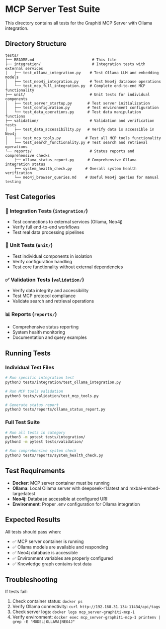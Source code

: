 # MCP Server Test Suite

This directory contains all tests for the Graphiti MCP Server with Ollama integration.

## Directory Structure

```
tests/
├── README.md                          # This file
├── integration/                       # Integration tests with external services
│   ├── test_ollama_integration.py    # Test Ollama LLM and embedding models
│   ├── test_neo4j_integration.py     # Test Neo4j database operations
│   └── test_mcp_full_integration.py  # Complete end-to-end MCP functionality
├── unit/                             # Unit tests for individual components
│   ├── test_server_startup.py       # Test server initialization
│   ├── test_configuration.py        # Test environment configuration
│   └── test_data_operations.py      # Test data manipulation functions
├── validation/                       # Validation and verification tests
│   ├── test_data_accessibility.py   # Verify data is accessible in Neo4j
│   ├── test_mcp_tools.py           # Test all MCP tools functionality
│   └── test_search_functionality.py # Test search and retrieval operations
└── reports/                          # Status reports and comprehensive checks
    ├── ollama_status_report.py      # Comprehensive Ollama integration status
    ├── system_health_check.py      # Overall system health verification
    └── neo4j_browser_queries.md    # Useful Neo4j queries for manual testing
```

## Test Categories

### 🔗 Integration Tests (`integration/`)
- Test connections to external services (Ollama, Neo4j)
- Verify full end-to-end workflows
- Test real data processing pipelines

### 🧪 Unit Tests (`unit/`)
- Test individual components in isolation
- Verify configuration handling
- Test core functionality without external dependencies

### ✅ Validation Tests (`validation/`)
- Verify data integrity and accessibility
- Test MCP protocol compliance
- Validate search and retrieval operations

### 📊 Reports (`reports/`)
- Comprehensive status reporting
- System health monitoring
- Documentation and query examples

## Running Tests

### Individual Test Files
```bash
# Run specific integration test
python3 tests/integration/test_ollama_integration.py

# Run MCP tools validation
python3 tests/validation/test_mcp_tools.py

# Generate status report
python3 tests/reports/ollama_status_report.py
```

### Full Test Suite
```bash
# Run all tests in category
python3 -m pytest tests/integration/
python3 -m pytest tests/validation/

# Run comprehensive system check
python3 tests/reports/system_health_check.py
```

## Test Requirements

- **Docker**: MCP server container must be running
- **Ollama**: Local Ollama server with deepseek-r1:latest and mxbai-embed-large:latest
- **Neo4j**: Database accessible at configured URI
- **Environment**: Proper .env configuration for Ollama integration

## Expected Results

All tests should pass when:
- ✅ MCP server container is running
- ✅ Ollama models are available and responding
- ✅ Neo4j database is accessible
- ✅ Environment variables are properly configured
- ✅ Knowledge graph contains test data

## Troubleshooting

If tests fail:
1. Check container status: `docker ps`
2. Verify Ollama connectivity: `curl http://192.168.31.134:11434/api/tags`
3. Check server logs: `docker logs mcp_server-graphiti-mcp-1`
4. Verify environment: `docker exec mcp_server-graphiti-mcp-1 printenv | grep -E "MODEL|OLLAMA|NEO4J"`